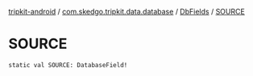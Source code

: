 [tripkit-android](../../index.md) / [com.skedgo.tripkit.data.database](../index.md) / [DbFields](index.md) / [SOURCE](./-s-o-u-r-c-e.md)

# SOURCE

`static val SOURCE: DatabaseField!`